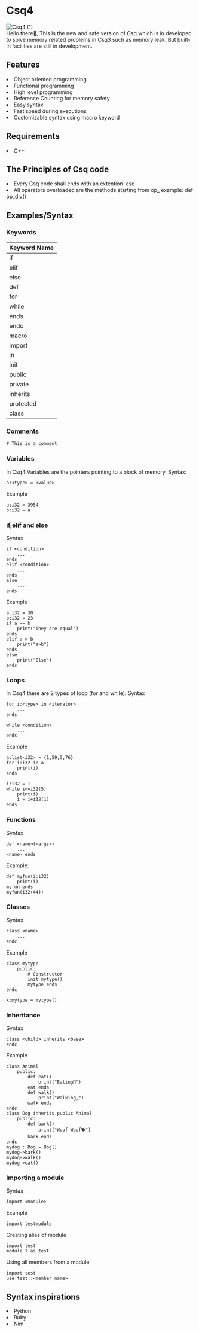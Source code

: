 # Csq4
![Csq4 (1)](https://user-images.githubusercontent.com/90708238/212843929-05cc3e4c-0b83-45be-8493-a423308c6fbc.png)
<br>
Hello there👋,
This is the new and safe version of Csq which is in developed to solve memory related problems in Csq3 such as memory leak.
But built-in facilities are still in development.
## Features
<li>Object oriented programming</li>
<li>Functional programming</li>
<li>High level programming
<li>Reference Counting for memory safety</li>
<li>Easy syntax</li>
<li>Fast speed during executions</li>
<li>Customizable syntax using macro keyword</li>

## Requirements
<li>G++</li>

## The Principles of Csq code
<li>Every Csq code shall ends with an extention .csq</li>
<li>All operators overloaded are the methods starting from op_ example: def op_div()</li>

## Examples/Syntax

### Keywords
| Keyword Name |
| ------------- |
| if            |
| elif          |
| else          |
| def           |
| for           |
| while         |
| ends          |
| endc          |
| macro         |
| import        |
| in            |
| init          |
| public        |
| private       |
| inherits      |
| protected     |
| class

### Comments
```
# This is a comment
```

### Variables
In Csq4 Variables are the pointers pointing to a block of memory.
Syntax:
```
a:<type> = <value>
```
Example
```
a:i32 = 3954
b:i32 = a
```
### if,elif and else
Syntax
```
if <condition>
    ...
ends
elif <condition>
    ...
ends
else
    ...
ends
```
Example
```
a:i32 = 30
b:i32 = 23
if a == b
    print("They are equal")
ends
elif a > b
    print("a>b")
ends
else
    print("Else")
ends
```
### Loops
In Csq4 there are 2 types of loop (for and while).
Syntax
```
for i:<type> in <iterator>
    ...
ends

while <condition>
    ...
ends
```
Example
```
a:list<i32> = {1,59,5,76}
for i:i32 in a
    print(i)
ends
```
```
i:i32 = 1
while i<=i32(5)
    print(i)
    i = i+i32(1)
ends
```
### Functions
Syntax
```
def <name>(<args>)
    ...
<name> ends
```
Example:
```
def myfun(i:i32)
    print(i)
myfun ends
myfun(i32(44))
```
### Classes
Syntax
```
class <name>
    ...
endc
```
Example
```
class mytype
    public:
        # Constructor
        init mytype()
        mytype ends
endc

x:mytype = mytype()
```
### Inheritance
Syntax
```
class <child> inherits <base>
endc
```
Example
```
class Animal
    public:
        def eat()
            print("Eating🍔")
        eat ends
        def walk()
            print("Walking🐾")
        walk ends
endc
class Dog inherits public Animal
    public:
        def bark()
            print("Woof Woof🐕")
        bark ends
endc
mydog : Dog = Dog()
mydog->bark()
mydog->walk()
mydog->eat()
```
### Importing a module
Syntax
```
import <module>
```
Example
```
import testmodule
```
Creating alias of module
```
import test
module T as test
```
Using all members from a module
```
import test
use test::<member_name>
```
## Syntax inspirations
<li>Python</li>
<li>Ruby</li>
<li>Nim</li>

